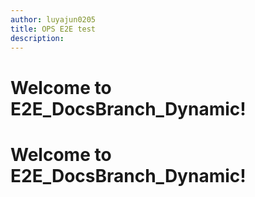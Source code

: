 ```yaml
---
author: luyajun0205
title: OPS E2E test
description:
---
```


# Welcome to E2E_DocsBranch_Dynamic!

# Welcome to E2E_DocsBranch_Dynamic!
